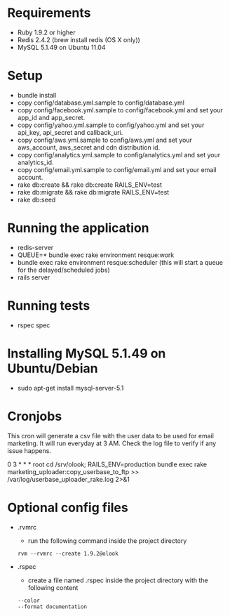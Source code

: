 Requirements
============

- Ruby 1.9.2 or higher
- Redis 2.4.2 (brew install redis (OS X only))
- MySQL 5.1.49 on Ubuntu 11.04

Setup
============

- bundle install
- copy config/database.yml.sample to config/database.yml
- copy config/facebook.yml.sample to config/facebook.yml and set your app_id and app_secret.
- copy config/yahoo.yml.sample to config/yahoo.yml and set your api_key, api_secret and callback_uri.
- copy config/aws.yml.sample to config/aws.yml and set your aws_account, aws_secret and cdn distribution id.
- copy config/analytics.yml.sample to config/analytics.yml and set your analytics_id.
- copy config/email.yml.sample to config/email.yml and set your email account.
- rake db:create && rake db:create RAILS_ENV=test
- rake db:migrate && rake db:migrate RAILS_ENV=test
- rake db:seed

Running the application
============

- redis-server
- QUEUE=* bundle exec rake environment resque:work
- bundle exec rake environment resque:scheduler (this will start a queue for the delayed/scheduled jobs)
- rails server

Running tests
============

- rspec spec

Installing MySQL 5.1.49 on Ubuntu/Debian
============

- sudo apt-get install mysql-server-5.1


Cronjobs
============
This cron will generate a csv file with the user data to be used for email marketing. It will run everyday at 3 AM.
Check the log file to verify if any issue happens.

0  3    * * *   root    cd /srv/olook; RAILS_ENV=production bundle exec rake marketing_uploader:copy_userbase_to_ftp >> /var/log/userbase_uploader_rake.log 2>&1



Optional config files
============
- .rvmrc
  - run the following command inside the project directory
  ```
  rvm --rvmrc --create 1.9.2@olook
  ```

- .rspec
  - create a file named .rspec inside the project directory with the following content
  ```
  --color
  --format documentation
  ```
